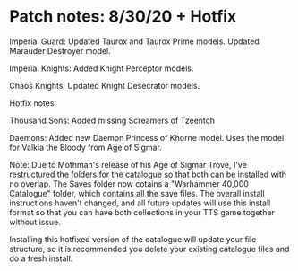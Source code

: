 # Patch notes: 8/30/20 + Hotfix

Imperial Guard: Updated Taurox and Taurox Prime models. Updated Marauder Destroyer model.

Imperial Knights: Added Knight Perceptor models.

Chaos Knights: Updated Knight Desecrator models.

Hotfix notes:

Thousand Sons: Added missing Screamers of Tzeentch

Daemons: Added new Daemon Princess of Khorne model. Uses the model for Valkia the Bloody from Age of Sigmar.

Note: Due to Mothman's release of his Age of Sigmar Trove, I've restructured the folders for the catalogue so that both can be installed with no overlap. The Saves folder now cotains a "Warhammer 40,000 Catalogue" folder, which contains all the save files. The overall install instructions haven't changed, and all future updates will use this install format so that you can have both collections in your TTS game together without issue.

Installing this hotfixed version of the catalogue will update your file structure, so it is recommended you delete your existing catalogue files and do a fresh install.
